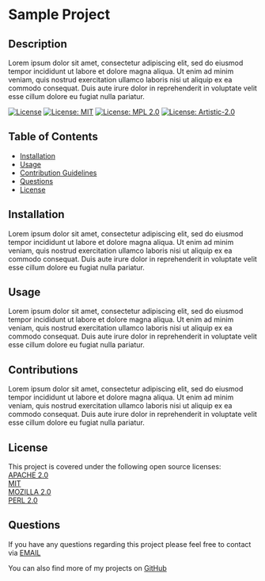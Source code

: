 
# Sample Project

## Description
Lorem ipsum dolor sit amet, consectetur adipiscing elit, sed do eiusmod tempor incididunt ut labore et dolore magna aliqua. Ut enim ad minim veniam, quis nostrud exercitation ullamco laboris nisi ut aliquip ex ea commodo consequat. Duis aute irure dolor in reprehenderit in voluptate velit esse cillum dolore eu fugiat nulla pariatur. 

[![License](https://img.shields.io/badge/License-Apache_2.0-blue.svg)](https://opensource.org/licenses/Apache-2.0) [![License: MIT](https://img.shields.io/badge/License-MIT-yellow.svg)](https://opensource.org/licenses/MIT) [![License: MPL 2.0](https://img.shields.io/badge/License-MPL_2.0-brightgreen.svg)](https://opensource.org/licenses/MPL-2.0) [![License: Artistic-2.0](https://img.shields.io/badge/License-Perl-0298c3.svg)](https://opensource.org/licenses/Artistic-2.0) 

## Table of Contents 
- [Installation](#installation)
- [Usage](#usage)
- [Contribution Guidelines](#contributions)
- [Questions](#questions)
- [License](#license)


## Installation
Lorem ipsum dolor sit amet, consectetur adipiscing elit, sed do eiusmod tempor incididunt ut labore et dolore magna aliqua. Ut enim ad minim veniam, quis nostrud exercitation ullamco laboris nisi ut aliquip ex ea commodo consequat. Duis aute irure dolor in reprehenderit in voluptate velit esse cillum dolore eu fugiat nulla pariatur.

## Usage
Lorem ipsum dolor sit amet, consectetur adipiscing elit, sed do eiusmod tempor incididunt ut labore et dolore magna aliqua. Ut enim ad minim veniam, quis nostrud exercitation ullamco laboris nisi ut aliquip ex ea commodo consequat. Duis aute irure dolor in reprehenderit in voluptate velit esse cillum dolore eu fugiat nulla pariatur.

## Contributions
Lorem ipsum dolor sit amet, consectetur adipiscing elit, sed do eiusmod tempor incididunt ut labore et dolore magna aliqua. Ut enim ad minim veniam, quis nostrud exercitation ullamco laboris nisi ut aliquip ex ea commodo consequat. Duis aute irure dolor in reprehenderit in voluptate velit esse cillum dolore eu fugiat nulla pariatur.

## License
This project is covered under the following open source licenses:<br>[APACHE 2.0](https://opensource.org/licenses/Apache-2.0)<br>[MIT](https://opensource.org/licenses/MIT)<br>[MOZILLA 2.0](https://opensource.org/licenses/MPL-2.0)<br>[PERL 2.0](https://opensource.org/licenses/Artistic-2.0)<br>


## Questions
If you have any questions regarding this project please feel free to contact via [EMAIL](kamadulski99@gmail.com)

You can also find more of my projects on [GitHub](https://www.github.com/kamadulski999) 

